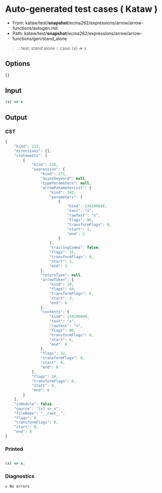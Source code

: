# Auto-generated test cases ( Kataw )
- From: kataw/test/__snapshot__/ecma262/expressions/arrow/arrow-functions/autogen.md
- Path: kataw/test/__snapshot__/ecma262/expressions/arrow/arrow-functions/gen/stand_alone
> :: test: stand alone
> :: case: (x) => x
## Options

`````js
{}
`````
## Input

`````js
(x) => x
`````
## Output

### CST

```javascript
{
    "kind": 122,
    "directives": [],
    "statements": [
        {
            "kind": 120,
            "expression": {
                "kind": 271,
                "asyncKeyword": null,
                "typeParameters": null,
                "arrowPatameterList": {
                    "kind": 342,
                    "parameters": [
                        {
                            "kind": 134299649,
                            "text": "x",
                            "rawText": "x",
                            "flags": 96,
                            "transformFlags": 0,
                            "start": 1,
                            "end": 2
                        }
                    ],
                    "trailingComma": false,
                    "flags": 32,
                    "transformFlags": 0,
                    "start": 1,
                    "end": 3
                },
                "returnType": null,
                "arrowToken": {
                    "kind": 10,
                    "flags": 64,
                    "transformFlags": 0,
                    "start": 3,
                    "end": 6
                },
                "contents": {
                    "kind": 134299649,
                    "text": "x",
                    "rawText": "x",
                    "flags": 96,
                    "transformFlags": 0,
                    "start": 6,
                    "end": 8
                },
                "flags": 32,
                "transformFlags": 0,
                "start": 0,
                "end": 8
            },
            "flags": 16,
            "transformFlags": 0,
            "start": 0,
            "end": 8
        }
    ],
    "isModule": false,
    "source": "(x) => x",
    "fileName": "__root__",
    "flags": 0,
    "transformFlags": 0,
    "start": 0,
    "end": 8
}
```

### Printed

```javascript

(x) => x;
```

### Diagnostics

```javascript
✔ No errors
```


